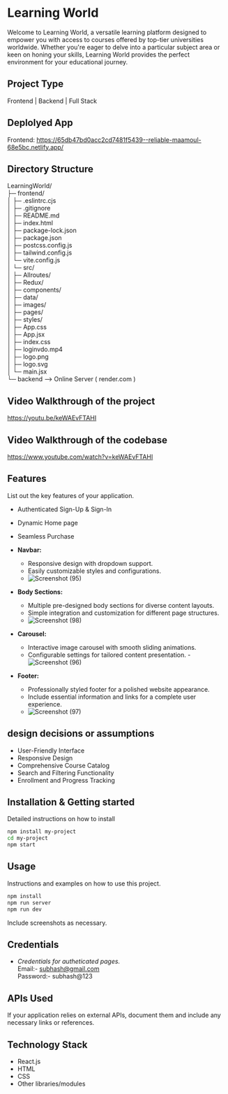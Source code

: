# Learning World
Welcome to Learning World, a versatile learning platform designed to empower you with access to courses offered by top-tier universities worldwide. Whether you're eager to delve into a particular subject area or keen on honing your skills, Learning World provides the perfect environment for your educational journey.

## Project Type
Frontend | Backend | Full Stack

## Deplolyed App
Frontend: https://65db47bd0acc2cd7481f5439--reliable-maamoul-68e5bc.netlify.app/

## Directory Structure

LearningWorld/<br>
├─ frontend/<br>
│  ├─ .eslintrc.cjs<br>
│  ├─ .gitignore<br>
│  ├─ README.md<br>
│  ├─ index.html<br>
│  ├─ package-lock.json<br>
│  ├─ package.json<br>
│  ├─ postcss.config.js<br>
│  ├─ tailwind.config.js<br>
│  └─ vite.config.js<br>
│  └─ src/<br>
│     ├─ Allroutes/<br>
│     ├─ Redux/<br>
│     ├─ components/<br>
│     ├─ data/<br>
│     ├─ images/<br>
│     ├─ pages/<br>
│     ├─ styles/<br>
│     ├─ App.css<br>
│     ├─ App.jsx<br>
│     ├─ index.css<br>
│     ├─ loginvdo.mp4<br>
│     ├─ logo.png<br>
│     ├─ logo.svg<br>
│     └─ main.jsx<br>
└─ backend --> Online Server ( render.com )<br>


## Video Walkthrough of the project
https://youtu.be/keWAEvFTAHI

## Video Walkthrough of the codebase
https://www.youtube.com/watch?v=keWAEvFTAHI

## Features
List out the key features of your application.

- Authenticated Sign-Up & Sign-In
- Dynamic Home page
- Seamless Purchase

- **Navbar:**
  - Responsive design with dropdown support.
  - Easily customizable styles and configurations.
  - ![Screenshot (95)](https://github.com/BhaweshPandey-03/loop-scribe-1234/assets/150121687/bd45445c-8df4-4a3b-8e08-b2d0253decf1)


- **Body Sections:**
  - Multiple pre-designed body sections for diverse content layouts.
  - Simple integration and customization for different page structures.
  - ![Screenshot (98)](https://github.com/BhaweshPandey-03/loop-scribe-1234/assets/150121687/1dd91f43-8756-4954-8e32-385d6913e988)


- **Carousel:**
  - Interactive image carousel with smooth sliding animations.
  - Configurable settings for tailored content presentation.
  -![Screenshot (96)](https://github.com/BhaweshPandey-03/loop-scribe-1234/assets/150121687/485e7fc5-c34b-4cfe-ae80-26100b7983b3)



- **Footer:**
  - Professionally styled footer for a polished website appearance.
  - Include essential information and links for a complete user experience.
  - ![Screenshot (97)](https://github.com/BhaweshPandey-03/loop-scribe-1234/assets/150121687/8d03c44b-a8a9-442a-998d-6ec1b4c12e66)



## design decisions or assumptions
- User-Friendly Interface
- Responsive Design
- Comprehensive Course Catalog
- Search and Filtering Functionality
- Enrollment and Progress Tracking

## Installation & Getting started
Detailed instructions on how to install
```bash
npm install my-project
cd my-project
npm start
```

## Usage
Instructions and examples on how to use this project.

```bash
npm install
npm run server
npm run dev
```

Include screenshots as necessary.

## Credentials
- *Credentials for autheticated pages.* <br>
 Email:- subhash@gmail.com <br>
 Password:- subhash@123

## APIs Used
If your application relies on external APIs, document them and include any necessary links or references.

## Technology Stack

- React.js
- HTML
- CSS
- Other libraries/modules
